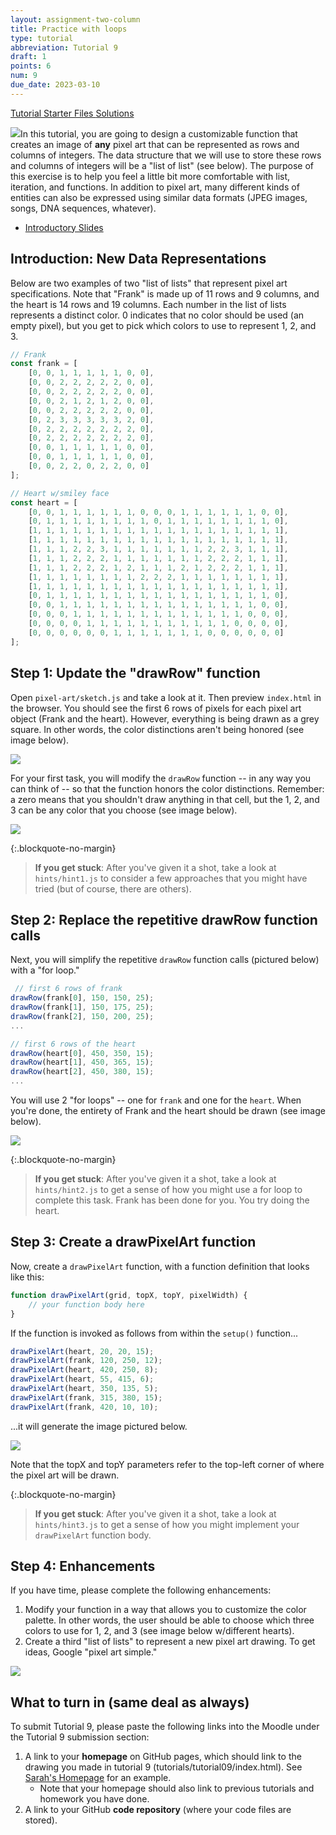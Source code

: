 ```yaml
---
layout: assignment-two-column
title: Practice with loops
type: tutorial
abbreviation: Tutorial 9
draft: 1
points: 6
num: 9
due_date: 2023-03-10
---
```



<a class="nu-button" href="/spring2023/course-files/tutorials/tutorial09.zip" target="_blank">
    Tutorial Starter Files <i class="fas fa-download"></i>
</a>  <a href="/spring2023/course-files/tutorials/tutorial09_answers.zip" class="button">Solutions <i class="fas fa-download"></i></a>

<img class="module-image" src="/spring2023/assets/images/tutorials/tutorial09/heart.png" />In this tutorial, you are going to design a customizable function that creates an image of **any** pixel art that can be represented as rows and columns of integers. The data structure that we will use to store these rows and columns of integers will be a "list of list" (see below). The purpose of this exercise is to help you feel a little bit more comfortable with list, iteration, and functions. In addition to pixel art, many different kinds of entities can also be expressed using similar data formats (JPEG images, songs, DNA sequences, whatever).

* <a href="https://docs.google.com/presentation/d/1eeo5pdP1l1gP_UyzfaMfWSO8visTGLXw-XgNwW08srU/edit?usp=sharing" target="_blank">Introductory Slides</a>

## Introduction: New Data Representations
Below are two examples of two "list of lists" that represent pixel art specifications. Note that "Frank" is made up of 11 rows and 9 columns, and the heart is 14 rows and 19 columns. Each number in the list of lists represents a distinct color. 0 indicates that no color should be used (an empty pixel), but you get to pick which colors to use to represent 1, 2, and 3.

```js
// Frank
const frank = [
    [0, 0, 1, 1, 1, 1, 1, 0, 0],
    [0, 0, 2, 2, 2, 2, 2, 0, 0],
    [0, 0, 2, 2, 2, 2, 2, 0, 0],
    [0, 0, 2, 1, 2, 1, 2, 0, 0],
    [0, 0, 2, 2, 2, 2, 2, 0, 0],
    [0, 2, 3, 3, 3, 3, 3, 2, 0],
    [0, 2, 2, 2, 2, 2, 2, 2, 0],
    [0, 2, 2, 2, 2, 2, 2, 2, 0],
    [0, 0, 1, 1, 1, 1, 1, 0, 0],
    [0, 0, 1, 1, 1, 1, 1, 0, 0],
    [0, 0, 2, 2, 0, 2, 2, 0, 0]
];

// Heart w/smiley face
const heart = [
    [0, 0, 1, 1, 1, 1, 1, 1, 0, 0, 0, 1, 1, 1, 1, 1, 1, 0, 0],
    [0, 1, 1, 1, 1, 1, 1, 1, 1, 0, 1, 1, 1, 1, 1, 1, 1, 1, 0],
    [1, 1, 1, 1, 1, 1, 1, 1, 1, 1, 1, 1, 1, 1, 1, 1, 1, 1, 1],
    [1, 1, 1, 1, 1, 1, 1, 1, 1, 1, 1, 1, 1, 1, 1, 1, 1, 1, 1],
    [1, 1, 1, 2, 2, 3, 1, 1, 1, 1, 1, 1, 1, 2, 2, 3, 1, 1, 1],
    [1, 1, 1, 2, 2, 2, 1, 1, 1, 1, 1, 1, 1, 2, 2, 2, 1, 1, 1],
    [1, 1, 1, 2, 2, 2, 1, 2, 1, 1, 1, 2, 1, 2, 2, 2, 1, 1, 1],
    [1, 1, 1, 1, 1, 1, 1, 1, 2, 2, 2, 1, 1, 1, 1, 1, 1, 1, 1],
    [1, 1, 1, 1, 1, 1, 1, 1, 1, 1, 1, 1, 1, 1, 1, 1, 1, 1, 1],
    [0, 1, 1, 1, 1, 1, 1, 1, 1, 1, 1, 1, 1, 1, 1, 1, 1, 1, 0],
    [0, 0, 1, 1, 1, 1, 1, 1, 1, 1, 1, 1, 1, 1, 1, 1, 1, 0, 0],
    [0, 0, 0, 1, 1, 1, 1, 1, 1, 1, 1, 1, 1, 1, 1, 1, 0, 0, 0],
    [0, 0, 0, 0, 1, 1, 1, 1, 1, 1, 1, 1, 1, 1, 1, 0, 0, 0, 0],
    [0, 0, 0, 0, 0, 0, 1, 1, 1, 1, 1, 1, 1, 0, 0, 0, 0, 0, 0]
];
```


## Step 1: Update the "drawRow" function
Open `pixel-art/sketch.js` and take a look at it. Then preview `index.html` in the browser. You should see the first 6 rows of pixels for each
pixel art object (Frank and the heart). However, everything is being drawn
as a grey square. In other words, the color distinctions aren't being honored (see image below).

<img class="small frame" src="/spring2023/assets/images/tutorials/tutorial09/before.png" />

For your first task, you will modify the `drawRow` function -- in any way you can think of -- so that the function honors the color distinctions. Remember: a zero means that you shouldn't draw anything in that cell, but the 1, 2, and 3 can be any color that you choose (see image below).

<img class="small frame" src="/spring2023/assets/images/tutorials/tutorial09/partial.png" />

{:.blockquote-no-margin}
> **If you get stuck**: After you've given it a shot, take a look at `hints/hint1.js` to consider a few approaches that you might have tried (but of course, there are others).

## Step 2: Replace the repetitive drawRow function calls
Next, you will simplify the repetitive `drawRow` function calls (pictured below) with a "for loop." 

```js
 // first 6 rows of frank
drawRow(frank[0], 150, 150, 25);
drawRow(frank[1], 150, 175, 25);
drawRow(frank[2], 150, 200, 25);
...

// first 6 rows of the heart
drawRow(heart[0], 450, 350, 15);
drawRow(heart[1], 450, 365, 15);
drawRow(heart[2], 450, 380, 15);
...
```

You will use 2 "for loops" -- one for `frank` and one for the `heart`. When you're done, the entirety of Frank and the heart should be drawn (see image below).

<img class="small frame" src="/spring2023/assets/images/tutorials/tutorial09/step2.png" />

{:.blockquote-no-margin}
> **If you get stuck**: After you've given it a shot, take a look at `hints/hint2.js` to get a sense of how you might use a for loop to complete this task. Frank has been done for you. You try doing the heart.

## Step 3: Create a drawPixelArt function
Now, create a `drawPixelArt` function, with a function definition that looks like this:

```js
function drawPixelArt(grid, topX, topY, pixelWidth) {
    // your function body here
}
```

If the function is invoked as follows from within the `setup()` function...

```js
drawPixelArt(heart, 20, 20, 15);
drawPixelArt(frank, 120, 250, 12);
drawPixelArt(heart, 420, 250, 8);
drawPixelArt(heart, 55, 415, 6);
drawPixelArt(heart, 350, 135, 5);
drawPixelArt(frank, 315, 380, 15);
drawPixelArt(frank, 420, 10, 10);
```

...it will generate the image pictured below.

<img class="medium frame" src="/spring2023/assets/images/tutorials/tutorial09/step3.png" />

Note that the topX and topY parameters refer to the top-left corner of where the pixel art will be drawn.

{:.blockquote-no-margin}
> **If you get stuck**: After you've given it a shot, take a look at `hints/hint3.js` to get a sense of how you might implement your `drawPixelArt` function body.

## Step 4: Enhancements
If you have time, please complete the following enhancements:
1. Modify your function in a way that allows you to customize the color palette. In other words, the user should be able to choose which three colors to use for 1, 2, and 3 (see image below w/different hearts).
2. Create a third "list of lists" to represent a new pixel art drawing. To get ideas, Google "pixel art simple."

<img class="medium frame" src="/spring2023/assets/images/tutorials/tutorial09/final.png" />


## What to turn in (same deal as always)
To submit Tutorial 9, please paste the following links into the Moodle under the Tutorial 9 submission section:

1. A link to your **homepage** on GitHub pages, which should link to the drawing you made in tutorial 9 (tutorials/tutorial09/index.html). See <a href="https://vanwars.github.io/csci185-coursework" target="_blank">Sarah's Homepage</a> for an example.
    * Note that your homepage should also link to previous tutorials and homework you have done.
2. A link to your GitHub **code repository** (where your code files are stored).
